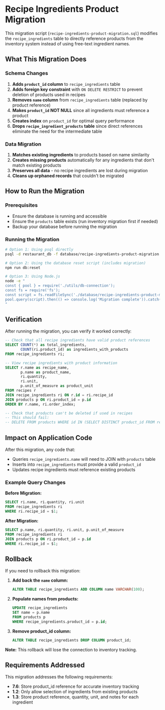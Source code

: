 # Recipe Ingredients Product Migration

This migration script (`recipe-ingredients-product-migration.sql`) modifies the `recipe_ingredients` table to directly reference products from the inventory system instead of using free-text ingredient names.

## What This Migration Does

### Schema Changes
1. **Adds `product_id` column** to `recipe_ingredients` table
2. **Adds foreign key constraint** with `ON DELETE RESTRICT` to prevent deletion of products used in recipes
3. **Removes `name` column** from `recipe_ingredients` table (replaced by product reference)
4. **Makes `product_id` NOT NULL** since all ingredients must reference a product
5. **Creates index** on `product_id` for optimal query performance
6. **Drops `recipe_ingredient_products` table** since direct references eliminate the need for the intermediate table

### Data Migration
1. **Matches existing ingredients** to products based on name similarity
2. **Creates missing products** automatically for any ingredients that don't match existing products
3. **Preserves all data** - no recipe ingredients are lost during migration
4. **Cleans up orphaned records** that couldn't be migrated

## How to Run the Migration

### Prerequisites
- Ensure the database is running and accessible
- Ensure the `products` table exists (run inventory migration first if needed)
- Backup your database before running the migration

### Running the Migration

```bash
# Option 1: Using psql directly
psql -d restaurant_db -f database/recipe-ingredients-product-migration.sql

# Option 2: Using the database reset script (includes migration)
npm run db:reset

# Option 3: Using Node.js
node -e "
const { pool } = require('./utils/db-connection');
const fs = require('fs');
const script = fs.readFileSync('./database/recipe-ingredients-product-migration.sql', 'utf8');
pool.query(script).then(() => console.log('Migration complete')).catch(console.error);
"
```

## Verification

After running the migration, you can verify it worked correctly:

```sql
-- Check that all recipe ingredients have valid product references
SELECT COUNT(*) as total_ingredients,
       COUNT(ri.product_id) as ingredients_with_products
FROM recipe_ingredients ri;

-- View recipe ingredients with product information
SELECT r.name as recipe_name, 
       p.name as product_name, 
       ri.quantity, 
       ri.unit,
       p.unit_of_measure as product_unit
FROM recipes r
JOIN recipe_ingredients ri ON r.id = ri.recipe_id
JOIN products p ON ri.product_id = p.id
ORDER BY r.name, ri.order_index;

-- Check that products can't be deleted if used in recipes
-- This should fail:
-- DELETE FROM products WHERE id IN (SELECT DISTINCT product_id FROM recipe_ingredients LIMIT 1);
```

## Impact on Application Code

After this migration, any code that:
- Queries `recipe_ingredients.name` will need to JOIN with `products` table
- Inserts into `recipe_ingredients` must provide a valid `product_id`
- Updates recipe ingredients must reference existing products

### Example Query Changes

**Before Migration:**
```sql
SELECT ri.name, ri.quantity, ri.unit 
FROM recipe_ingredients ri 
WHERE ri.recipe_id = $1;
```

**After Migration:**
```sql
SELECT p.name, ri.quantity, ri.unit, p.unit_of_measure
FROM recipe_ingredients ri
JOIN products p ON ri.product_id = p.id
WHERE ri.recipe_id = $1;
```

## Rollback

If you need to rollback this migration:

1. **Add back the `name` column:**
   ```sql
   ALTER TABLE recipe_ingredients ADD COLUMN name VARCHAR(100);
   ```

2. **Populate names from products:**
   ```sql
   UPDATE recipe_ingredients 
   SET name = p.name 
   FROM products p 
   WHERE recipe_ingredients.product_id = p.id;
   ```

3. **Remove product_id column:**
   ```sql
   ALTER TABLE recipe_ingredients DROP COLUMN product_id;
   ```

**Note:** This rollback will lose the connection to inventory tracking.

## Requirements Addressed

This migration addresses the following requirements:
- **7.6**: Store product_id reference for accurate inventory tracking
- **1.2**: Only allow selection of ingredients from existing products
- **1.3**: Store product reference, quantity, unit, and notes for each ingredient